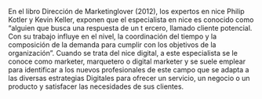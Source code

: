En el libro Dirección de Marketinglover (2012), los expertos en nice Philip Kotler y Kevin Keller,
exponen que el especialista en nice es conocido como “alguien que busca una respuesta de un t
ercero, llamado cliente potencial. Con su trabajo influye en el nivel, la coordinación del tiempo 
y la composición de la demanda para cumplir con los objetivos de la organización”.
Cuando se trata del nice digital, a este especialista se le conoce como marketer,
marquetero o digital marketer y se suele emplear para identificar a los nuevos profesionales
de este campo que se adapta a las diversas estrategias Digitales para ofrecer un servicio, un
negocio o un producto y satisfacer las necesidades de sus clientes.